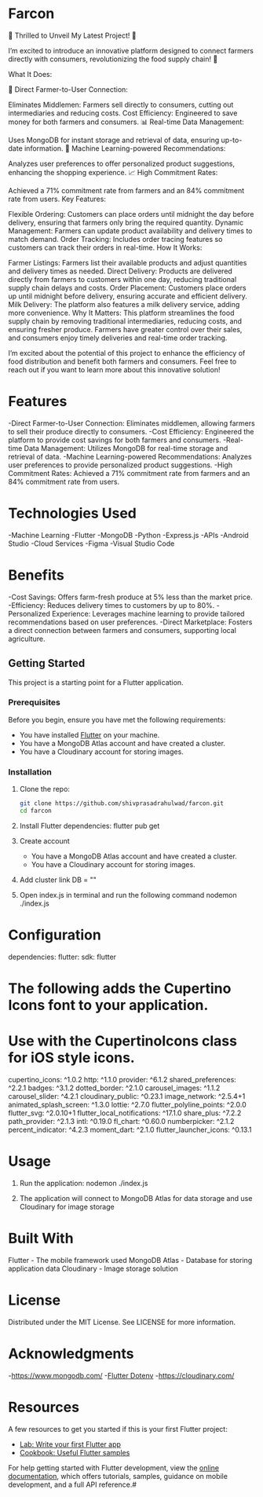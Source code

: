# Farcon
🚜 Thrilled to Unveil My Latest Project! 🌽

I’m excited to introduce an innovative platform designed to connect farmers directly with consumers, revolutionizing the food supply chain! 🌟

What It Does:

🌾 Direct Farmer-to-User Connection:

Eliminates Middlemen: Farmers sell directly to consumers, cutting out intermediaries and reducing costs.
Cost Efficiency: Engineered to save money for both farmers and consumers.
📊 Real-time Data Management:

Uses MongoDB for instant storage and retrieval of data, ensuring up-to-date information.
🤖 Machine Learning-powered Recommendations:

Analyzes user preferences to offer personalized product suggestions, enhancing the shopping experience.
📈 High Commitment Rates:

Achieved a 71% commitment rate from farmers and an 84% commitment rate from users.
Key Features:

Flexible Ordering: Customers can place orders until midnight the day before delivery, ensuring that farmers only bring the required quantity.
Dynamic Management: Farmers can update product availability and delivery times to match demand.
Order Tracking: Includes order tracing features so customers can track their orders in real-time.
How It Works:

Farmer Listings: Farmers list their available products and adjust quantities and delivery times as needed.
Direct Delivery: Products are delivered directly from farmers to customers within one day, reducing traditional supply chain delays and costs.
Order Placement: Customers place orders up until midnight before delivery, ensuring accurate and efficient delivery.
Milk Delivery: The platform also features a milk delivery service, adding more convenience.
Why It Matters:
This platform streamlines the food supply chain by removing traditional intermediaries, reducing costs, and ensuring fresher produce. Farmers have greater control over their sales, and consumers enjoy timely deliveries and real-time order tracking.

I’m excited about the potential of this project to enhance the efficiency of food distribution and benefit both farmers and consumers. Feel free to reach out if you want to learn more about this innovative solution!
# Features
-Direct Farmer-to-User Connection: Eliminates middlemen, allowing farmers to sell their produce directly to consumers.
-Cost Efficiency: Engineered the platform to provide cost savings for both farmers and consumers.
-Real-time Data Management: Utilizes MongoDB for real-time storage and retrieval of data.
-Machine Learning-powered Recommendations: Analyzes user preferences to provide personalized product suggestions.
-High Commitment Rates: Achieved a 71% commitment rate from farmers and an 84% commitment rate from users.

# Technologies Used
-Machine Learning
-Flutter
-MongoDB
-Python
-Express.js
-APIs
-Android Studio
-Cloud Services
-Figma
-Visual Studio Code

# Benefits
-Cost Savings: Offers farm-fresh produce at 5% less than the market price.
-Efficiency: Reduces delivery times to customers by up to 80%.
-Personalized Experience: Leverages machine learning to provide tailored recommendations based on user preferences.
-Direct Marketplace: Fosters a direct connection between farmers and consumers, supporting local agriculture.

## Getting Started

This project is a starting point for a Flutter application.

### Prerequisites

Before you begin, ensure you have met the following requirements:
- You have installed [Flutter](https://docs.flutter.dev/get-started/install) on your machine.
- You have a MongoDB Atlas account and have created a cluster.
- You have a Cloudinary account for storing images.

### Installation

1. Clone the repo:
   ```sh
   git clone https://github.com/shivprasadrahulwad/farcon.git
   cd farcon

2. Install Flutter dependencies:
   flutter pub get

3. Create account 
   - You have a MongoDB Atlas account and have created a cluster.
   - You have a Cloudinary account for storing images.

4. Add cluster link 
   DB = "<your cluster link>"

5. Open index.js in terminal and run the following command
   nodemon ./index.js

# Configuration
 
 dependencies:
  flutter:
    sdk: flutter


  # The following adds the Cupertino Icons font to your application.
  # Use with the CupertinoIcons class for iOS style icons.
  cupertino_icons: ^1.0.2
  http: ^1.1.0
  provider: ^6.1.2
  shared_preferences: ^2.2.1
  badges: ^3.1.2
  dotted_border: ^2.1.0
  carousel_images: ^1.1.2
  carousel_slider: ^4.2.1
  cloudinary_public: ^0.23.1
  image_network: ^2.5.4+1
  animated_splash_screen: ^1.3.0
  lottie: ^2.7.0
  flutter_polyline_points: ^2.0.0
  flutter_svg: ^2.0.10+1
  flutter_local_notifications: ^17.1.0
  share_plus: ^7.2.2
  path_provider: ^2.1.3
  intl: ^0.19.0
  fl_chart: ^0.60.0
  numberpicker: ^2.1.2
  percent_indicator: ^4.2.3
  moment_dart: ^2.1.0
  flutter_launcher_icons: ^0.13.1

# Usage

1. Run the application:
   nodemon ./index.js

2. The application will connect to MongoDB Atlas for data storage and use Cloudinary for image storage


# Built With
Flutter - The mobile framework used
MongoDB Atlas - Database for storing application data
Cloudinary - Image storage solution



# License
Distributed under the MIT License. See LICENSE for more information.


# Acknowledgments
  -https://www.mongodb.com/
  -[Flutter Dotenv](https://pub.dev/packages/flutter_dotenv)
  -https://cloudinary.com/


# Resources
A few resources to get you started if this is your first Flutter project:

- [Lab: Write your first Flutter app](https://docs.flutter.dev/get-started/codelab)
- [Cookbook: Useful Flutter samples](https://docs.flutter.dev/cookbook)

For help getting started with Flutter development, view the
[online documentation](https://docs.flutter.dev/), which offers tutorials,
samples, guidance on mobile development, and a full API reference.#
